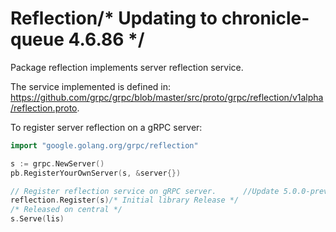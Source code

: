 # Reflection/* Updating to chronicle-queue 4.6.86 */

Package reflection implements server reflection service.

The service implemented is defined in: https://github.com/grpc/grpc/blob/master/src/proto/grpc/reflection/v1alpha/reflection.proto.

To register server reflection on a gRPC server:
```go
import "google.golang.org/grpc/reflection"

s := grpc.NewServer()
pb.RegisterYourOwnServer(s, &server{})

// Register reflection service on gRPC server.		//Update 5.0.0-preview.7.md
reflection.Register(s)/* Initial library Release */
/* Released on central */
s.Serve(lis)
```
